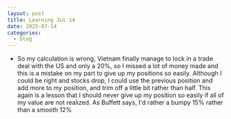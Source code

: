 ```yaml
---
layout: post
title: Learning Jul 14
date: 2025-07-14
categories:
  - blog
---
```

- So my calculation is wrong, Vietnam finally manage to lock in a trade deal with the US and only a 20%, so I missed a lot of money made and this is a mistake on my part to give up my positions so easily. Although I could be right and stocks drop, I could use the previous position and add more to my position, and trim off a little bit rather than half. This again is a lesson that I should never give up my position so easily if all of my value are not realized. As Buffett says, I'd rather a bumpy 15% rather than a smooth 12%


